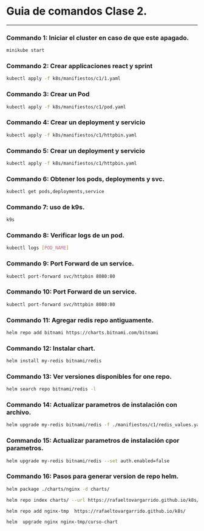 # Guia de comandos Clase 2.

---

### Commando 1: Iniciar el cluster en caso de que este apagado.

```bash
minikube start
```

### Commando 2: Crear applicaciones react y sprint

```bash
kubectl apply -f k8s/manifiestos/c1/1.yaml
```

### Commando 3: Crear un Pod

```bash
kubectl apply -f k8s/manifiestos/c1/pod.yaml
```

### Commando 4: Crear un deployment y servicio


```bash
kubectl apply -f k8s/manifiestos/c1/httpbin.yaml
```

### Commando 5: Crear un deployment y servicio


```bash
kubectl apply -f k8s/manifiestos/c1/httpbin.yaml
```

### Commando 6: Obtener los pods, deployments y svc.

```bash
kubectl get pods,deployments,service
```

### Commando 7: uso de k9s.

```bash
k9s
```

### Commando 8: Verificar logs de un pod.

```bash
kubectl logs [POD_NAME]
```
### Commando 9: Port Forward de un service.

```bash
kubectl port-forward svc/httpbin 8080:80
```

### Commando 10: Port Forward de un service.

```bash
kubectl port-forward svc/httpbin 8080:80
```

### Commando 11: Agregar redis repo antiguamente.

```bash
helm repo add bitnami https://charts.bitnami.com/bitnami
```

### Commando 12: Instalar chart.

```bash
helm install my-redis bitnami/redis
```

### Commando 13: Ver versiones disponibles for one repo.

```bash
helm search repo bitnami/redis -l
```

### Commando 14: Actualizar parametros de instalación con archivo.

```bash
helm upgrade my-redis bitnami/redis -f ./manifiestos/c1/redis_values.yaml
```

### Commando 15: Actualizar parametros de instalación cpor parametros.

```bash
helm upgrade my-redis bitnami/redis --set auth.enabled=false
```


### Commando 16: Pasos para generar version de repo helm.

```bash
helm package ./charts/nginx -d charts/

helm repo index charts/ --url https://rafaeltovargarrido.github.io/k8s/charts

helm repo add nginx-tmp  https://rafaeltovargarrido.github.io/k8s/

helm  upgrade nginx nginx-tmp/curso-chart
```
